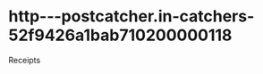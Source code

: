 http---postcatcher.in-catchers-52f9426a1bab710200000118
=======================================================

Receipts
